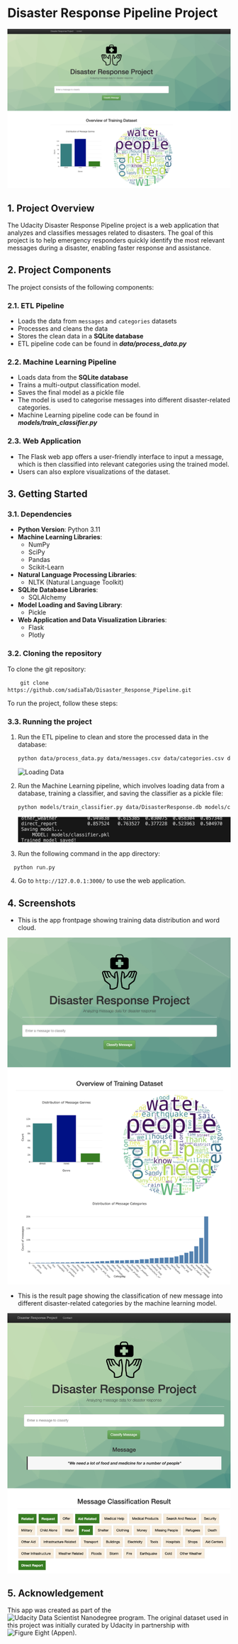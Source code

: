 # Disaster Response Pipeline Project
![App header](https://github.com/sadiaTab/Disaster_Response_Pipeline/blob/main/screenshots/sc_header.png?raw=true)

## 1. Project Overview
The Udacity Disaster Response Pipeline project is a web application that analyzes and classifies messages related to disasters. The goal of this project is to help emergency responders quickly identify the most relevant messages during a disaster, enabling faster response and assistance.

## 2. Project Components

The project consists of the following components:

### 2.1. ETL Pipeline
- Loads the data from `messages` and `categories` datasets
- Processes and cleans the data
- Stores the clean data in a **SQLite database**
- ETL pipeline code can be found in **_data/process_data.py_**

### 2.2. Machine Learning Pipeline
- Loads data from the **SQLite database**
- Trains a multi-output classification model. 
- Saves the final model as a pickle file
- The model is used to categorise messages into different disaster-related categories.
- Machine Learning pipeline code can be found in **_models/train_classifier.py_**


### 2.3. Web Application
- The Flask web app offers a user-friendly interface to input a message, which is then classified into relevant categories using the trained model.
- Users can also explore visualizations of the dataset.



## 3. Getting Started

### 3.1. Dependencies
- **Python Version**: Python 3.11 
- **Machine Learning Libraries**: 
  - NumPy
  - SciPy
  - Pandas
  - Scikit-Learn
- **Natural Language Processing Libraries**: 
  - NLTK (Natural Language Toolkit)
- **SQLite Database Libraries**: 
  - SQLAlchemy
- **Model Loading and Saving Library**: 
  - Pickle
- **Web Application and Data Visualization Libraries**: 
  - Flask
  - Plotly

### 3.2. Cloning the repository

To clone the git repository: 

    
        git clone https://github.com/sadiaTab/Disaster_Response_Pipeline.git
    

To run the project, follow these steps:

### 3.3. Running the project

1. Run the ETL pipeline to clean and store the processed data in the database:
   
   ```bash
   python data/process_data.py data/messages.csv data/categories.csv data/DisasterResponse.db
    ```
   ![Loading Data](https://raw.githubusercontent.com/sadiaTab/Disaster_Response_Pipeline/main/screenshots/loading_data.png)
   
3. Run the Machine Learning pipeline, which involves loading data from a database, training a classifier, and saving the classifier as a pickle file:
   ```bash
   python models/train_classifier.py data/DisasterResponse.db models/classifier.pkl
   ```
    ![Saving Data](https://raw.githubusercontent.com/sadiaTab/Disaster_Response_Pipeline/main/screenshots/save_model.png)
   
4. Run the following command in the app directory:
 ```bash
   python run.py
   ```
4. Go to `http://127.0.0.1:3000/` to use the web application.

## 4. Screenshots

- This is the app frontpage showing training data distribution and word cloud.

![App front](https://raw.githubusercontent.com/sadiaTab/Disaster_Response_Pipeline/main/screenshots/training_data_distribution.png)

- This is the result page showing the classification of new message into different disaster-related categories by the machine learning model.

![App front](https://raw.githubusercontent.com/sadiaTab/Disaster_Response_Pipeline/main/screenshots/result.png)

## 5. Acknowledgement

This app was created as part of the ![Udacity Data Scientist Nanodegree program](https://www.udacity.com/course/data-scientist-nanodegree--nd025). The original dataset used in this project was initially curated by Udacity in partnership with ![Figure Eight (Appen)](https://appen.com/).